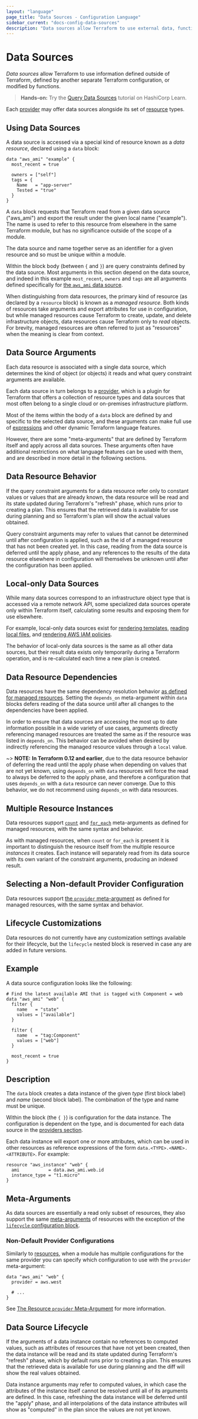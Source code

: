 ```yaml
---
layout: "language"
page_title: "Data Sources - Configuration Language"
sidebar_current: "docs-config-data-sources"
description: "Data sources allow Terraform to use external data, function output, and data from other configurations. Learn data resource arguments, behavior, and lifecycle."
---
```


# Data Sources

_Data sources_ allow Terraform to use information defined outside of Terraform,
defined by another separate Terraform configuration, or modified by functions.

> **Hands-on:** Try the [Query Data Sources](https://learn.hashicorp.com/tutorials/terraform/data-sources) tutorial on HashiCorp Learn.

Each [provider](/docs/language/providers/index.html) may offer data sources
alongside its set of [resource](/docs/language/resources/index.html)
types.

## Using Data Sources

A data source is accessed via a special kind of resource known as a
_data resource_, declared using a `data` block:

```hcl
data "aws_ami" "example" {
  most_recent = true

  owners = ["self"]
  tags = {
    Name   = "app-server"
    Tested = "true"
  }
}
```

A `data` block requests that Terraform read from a given data source ("aws_ami")
and export the result under the given local name ("example"). The name is used
to refer to this resource from elsewhere in the same Terraform module, but has
no significance outside of the scope of a module.

The data source and name together serve as an identifier for a given
resource and so must be unique within a module.

Within the block body (between `{` and `}`) are query constraints defined by
the data source. Most arguments in this section depend on the
data source, and indeed in this example `most_recent`, `owners` and `tags` are
all arguments defined specifically for [the `aws_ami` data source](https://registry.terraform.io/providers/hashicorp/aws/latest/docs/data-sources/ami).

When distinguishing from data resources, the primary kind of resource (as declared
by a `resource` block) is known as a _managed resource_. Both kinds of resources
take arguments and export attributes for use in configuration, but while
managed resources cause Terraform to create, update, and delete infrastructure
objects, data resources cause Terraform only to _read_ objects. For brevity,
managed resources are often referred to just as "resources" when the meaning
is clear from context.

## Data Source Arguments

Each data resource is associated with a single data source, which determines
the kind of object (or objects) it reads and what query constraint arguments
are available.

Each data source in turn belongs to a [provider](/docs/language/providers/index.html),
which is a plugin for Terraform that offers a collection of resource types and
data sources that most often belong to a single cloud or on-premises
infrastructure platform.

Most of the items within the body of a `data` block are defined by and
specific to the selected data source, and these arguments can make full
use of [expressions](/docs/language/expressions/index.html) and other dynamic
Terraform language features.

However, there are some "meta-arguments" that are defined by Terraform itself
and apply across all data sources. These arguments often have additional
restrictions on what language features can be used with them, and are described
in more detail in the following sections.

## Data Resource Behavior

If the query constraint arguments for a data resource refer only to constant
values or values that are already known, the data resource will be read and its
state updated during Terraform's "refresh" phase, which runs prior to creating a plan.
This ensures that the retrieved data is available for use during planning and
so Terraform's plan will show the actual values obtained.

Query constraint arguments may refer to values that cannot be determined until
after configuration is applied, such as the id of a managed resource that has
not been created yet. In this case, reading from the data source is deferred
until the apply phase, and any references to the results of the data resource
elsewhere in configuration will themselves be unknown until after the
configuration has been applied.

## Local-only Data Sources

While many data sources correspond to an infrastructure object type that
is accessed via a remote network API, some specialized data sources operate
only within Terraform itself, calculating some results and exposing them
for use elsewhere.

For example, local-only data sources exist for
[rendering templates](https://registry.terraform.io/providers/hashicorp/template/latest/docs/data-sources/file),
[reading local files](https://registry.terraform.io/providers/hashicorp/local/latest/docs/data-sources/file), and
[rendering AWS IAM policies](https://registry.terraform.io/providers/hashicorp/aws/latest/docs/data-sources/iam_policy_document).

The behavior of local-only data sources is the same as all other data
sources, but their result data exists only temporarily during a Terraform
operation, and is re-calculated each time a new plan is created.

## Data Resource Dependencies

Data resources have the same dependency resolution behavior
[as defined for managed resources](/docs/language/resources/behavior.html#resource-dependencies).
Setting the `depends_on` meta-argument within `data` blocks defers reading of
the data source until after all changes to the dependencies have been applied.

In order to ensure that data sources are accessing the most up to date
information possible in a wide variety of use cases, arguments directly
referencing managed resources are treated the same as if the resource was
listed in `depends_on`. This behavior can be avoided when desired by indirectly
referencing the managed resource values through a `local` value.

~> **NOTE:** **In Terraform 0.12 and earlier**, due to the data resource behavior of deferring the read until the apply phase when depending on values that are not yet known, using `depends_on` with `data` resources will force the read to always be deferred to the apply phase, and therefore a configuration that uses `depends_on` with a `data` resource can never converge. Due to this behavior, we do not recommend using `depends_on` with data resources.


## Multiple Resource Instances

Data resources support [`count`](/docs/language/meta-arguments/count.html)
and [`for_each`](/docs/language/meta-arguments/for_each.html)
meta-arguments as defined for managed resources, with the same syntax and behavior.

As with managed resources, when `count` or `for_each` is present it is important to
distinguish the resource itself from the multiple resource _instances_ it
creates. Each instance will separately read from its data source with its
own variant of the constraint arguments, producing an indexed result.

## Selecting a Non-default Provider Configuration

Data resources support [the `provider` meta-argument](/docs/language/meta-arguments/resource-provider.html)
as defined for managed resources, with the same syntax and behavior.

## Lifecycle Customizations

Data resources do not currently have any customization settings available
for their lifecycle, but the `lifecycle` nested block is reserved in case
any are added in future versions.

## Example

A data source configuration looks like the following:

```hcl
# Find the latest available AMI that is tagged with Component = web
data "aws_ami" "web" {
  filter {
    name   = "state"
    values = ["available"]
  }

  filter {
    name   = "tag:Component"
    values = ["web"]
  }

  most_recent = true
}
```

## Description

The `data` block creates a data instance of the given _type_ (first
block label) and _name_ (second block label). The combination of the type
and name must be unique.

Within the block (the `{ }`) is configuration for the data instance. The
configuration is dependent on the type, and is documented for each
data source in the [providers section](/docs/providers/index.html).

Each data instance will export one or more attributes, which can be
used in other resources as reference expressions of the form
`data.<TYPE>.<NAME>.<ATTRIBUTE>`. For example:

```hcl
resource "aws_instance" "web" {
  ami           = data.aws_ami.web.id
  instance_type = "t1.micro"
}
```

## Meta-Arguments

As data sources are essentially a read only subset of resources, they also
support the same [meta-arguments](/docs/language/resources/syntax.html#meta-arguments) of resources
with the exception of the
[`lifecycle` configuration block](/docs/language/meta-arguments/lifecycle.html).

### Non-Default Provider Configurations

Similarly to [resources](/docs/language/resources/index.html), when
a module has multiple configurations for the same provider you can specify which
configuration to use with the `provider` meta-argument:

```hcl
data "aws_ami" "web" {
  provider = aws.west

  # ...
}
```

See
[The Resource `provider` Meta-Argument](/docs/language/meta-arguments/resource-provider.html)
for more information.

## Data Source Lifecycle

If the arguments of a data instance contain no references to computed values,
such as attributes of resources that have not yet been created, then the
data instance will be read and its state updated during Terraform's "refresh"
phase, which by default runs prior to creating a plan. This ensures that the
retrieved data is available for use during planning and the diff will show
the real values obtained.

Data instance arguments may refer to computed values, in which case the
attributes of the instance itself cannot be resolved until all of its
arguments are defined. In this case, refreshing the data instance will be
deferred until the "apply" phase, and all interpolations of the data instance
attributes will show as "computed" in the plan since the values are not yet
known.
